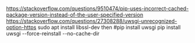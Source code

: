 https://stackoverflow.com/questions/9510474/pip-uses-incorrect-cached-package-version-instead-of-the-user-specified-version
https://stackoverflow.com/questions/27308288/uwsgi-unrecognized-option-https
sudo apt install libssl-dev
then
#pip install uwsgi
pip install uwsgi --force-reinstall --no-cache-dir
